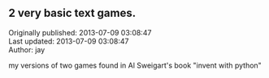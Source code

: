 ## 2 very basic text games.  
Originally published: 2013-07-09 03:08:47  
Last updated: 2013-07-09 03:08:47  
Author: jay   
  
my versions of two games found in Al Sweigart's book "invent with python"